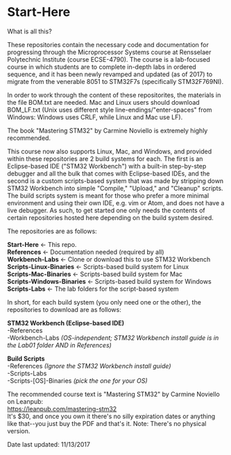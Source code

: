 # Start-Here

What is all this?  

These repositories contain the necessary code and documentation for progressing through the Microprocessor Systems course at Rensselaer Polytechnic Institute (course ECSE-4790). The course is a lab-focused course in which students are to complete in-depth labs in ordered sequence, and it has been newly revamped and updated (as of 2017) to migrate from the venerable 8051 to STM32F7s (specifically STM32F769NI).

In order to work through the content of these repositorites, the materials in the file BOM.txt are needed. Mac and Linux users should download BOM_LF.txt (Unix uses different style line-endings/"enter-spaces" from Windows: Windows uses CRLF, while Linux and Mac use LF). 

The book "Mastering STM32" by Carmine Noviello is extremely highly recommended.

This course now also supports Linux, Mac, and Windows, and provided within these repositories are 2 build systems for each. The first is an Eclipse-based IDE ("STM32 Workbench") with a built-in step-by-step debugger and all the bulk that comes with Eclipse-based IDEs, and the second is a custom scripts-based system that was made by stripping down STM32 Workbench into simple "Compile," "Upload," and "Cleanup" scripts. The build scripts system is meant for those who prefer a more minimal environment and using their own IDE, e.g. vim or Atom, and does not have a live debugger. As such, to get started one only needs the contents of certain repositories hosted here depending on the build system desired.

The repositories are as follows:

**Start-Here** <- This repo.  
**References** <- Documentation needed (required by all)  
**Workbench-Labs** <- Clone or download this to use STM32 Workbench  
**Scripts-Linux-Binaries** <- Scripts-based build system for Linux  
**Scripts-Mac-Binaries** <- Scripts-based build system for Mac  
**Scripts-Windows-Binaries** <- Scripts-based build system for Windows  
**Scripts-Labs** <- The lab folders for the script-based system  

In short, for each build system (you only need one or the other), the repositories to download are as follows:

**STM32 Workbench (Eclipse-based  IDE)**  
-References  
-Workbench-Labs *(OS-independent; STM32 Workbench install guide is in the Lab01 folder AND in References)*  

**Build Scripts**  
-References *(Ignore the STM32 Workbench install guide)*  
-Scripts-Labs  
-Scripts-[OS]-Binaries *(pick the one for your OS)*  

The recommended course text is "Mastering STM32" by Carmine Noviello on Leanpub:  
https://leanpub.com/mastering-stm32  
It's $30, and once you own it there's no silly expiration dates or anything like that--you just buy the PDF and that's it. Note: There's no physical version.

Date last updated: 11/13/2017
